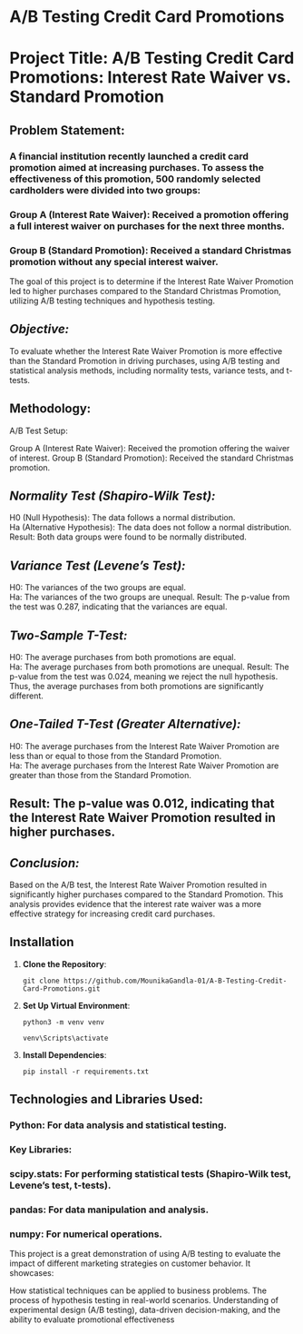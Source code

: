 # A/B Testing Credit Card Promotions
# Project Title: A/B Testing Credit Card Promotions: Interest Rate Waiver vs. Standard Promotion
## Problem Statement:
### A financial institution recently launched a credit card promotion aimed at increasing purchases. To assess the effectiveness of this promotion, 500 randomly selected cardholders were divided into two groups:

###  Group A (Interest Rate Waiver): Received a promotion offering a full interest waiver on purchases for the next three months.
### Group B (Standard Promotion): Received a standard Christmas promotion without any special interest waiver.
 The goal of this project is to determine if the Interest Rate Waiver Promotion led to higher purchases compared to the Standard Christmas Promotion, utilizing A/B testing techniques and hypothesis testing.

## *Objective:*
To evaluate whether the Interest Rate Waiver Promotion is more effective than the Standard Promotion in driving purchases, using A/B testing and statistical analysis methods, including normality tests, variance tests, and t-tests.

## Methodology:
A/B Test Setup:

Group A (Interest Rate Waiver): Received the promotion offering the waiver of interest.
Group B (Standard Promotion): Received the standard Christmas promotion.
## *Normality Test (Shapiro-Wilk Test):*

H0 (Null Hypothesis): The data follows a normal distribution.     
Ha (Alternative Hypothesis): The data does not follow a normal distribution.
Result: Both data groups were found to be normally distributed.
## *Variance Test (Levene’s Test):*

H0: The variances of the two groups are equal.                    
Ha: The variances of the two groups are unequal.
Result: The p-value from the test was 0.287, indicating that the variances are equal.
## *Two-Sample T-Test:*

H0: The average purchases from both promotions are equal.          
Ha: The average purchases from both promotions are unequal.
Result: The p-value from the test was 0.024, meaning we reject the null hypothesis. Thus, the average purchases from both promotions are significantly different.
## *One-Tailed T-Test (Greater Alternative):*

H0: The average purchases from the Interest Rate Waiver Promotion are less than or equal to those from the Standard Promotion.                                             
Ha: The average purchases from the Interest Rate Waiver Promotion are greater than those from the Standard Promotion.
## Result: The p-value was 0.012, indicating that the Interest Rate Waiver Promotion resulted in higher purchases.

## *Conclusion:*
Based on the A/B test, the Interest Rate Waiver Promotion resulted in significantly higher purchases compared to the Standard Promotion. This analysis provides evidence that the interest rate waiver was a more effective strategy for increasing credit card purchases.

## Installation
1. **Clone the Repository**:

    `git clone https://github.com/MounikaGandla-01/A-B-Testing-Credit-Card-Promotions.git`
    
2. **Set Up Virtual Environment**:
    
   `python3 -m venv venv`

    `venv\Scripts\activate`

3. **Install Dependencies**:
   
   `pip install -r requirements.txt`

## Technologies and Libraries Used:
### Python: For data analysis and statistical testing.
### Key Libraries:
### scipy.stats: For performing statistical tests (Shapiro-Wilk test, Levene’s test, t-tests).
### pandas: For data manipulation and analysis.
### numpy: For numerical operations.


This project is a great demonstration of using A/B testing to evaluate the impact of different marketing strategies on customer behavior. It showcases:

How statistical techniques can be applied to business problems.
The process of hypothesis testing in real-world scenarios.
Understanding of experimental design (A/B testing), data-driven decision-making, and the ability to evaluate promotional effectiveness